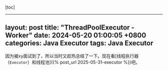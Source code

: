 [toc]

---
layout: post
title: "ThreadPoolExecutor - Worker"
date: 2024-05-20 01:00:05 +0800
categories: Java Executor
tags: Java Executor
---

因为被xy面试到了，所以当时又趁热总结了一下。现在看[线程执行器（`Executor`）和线程池]({% post_url 2025-05-31-executor %})吧。
